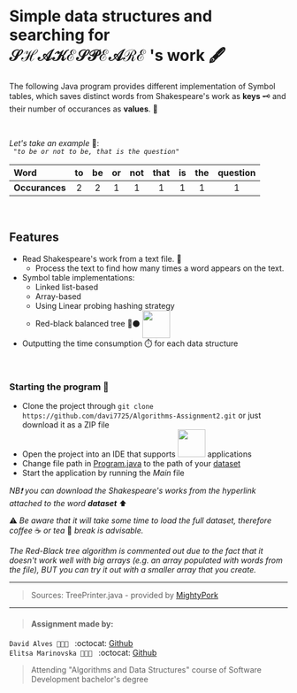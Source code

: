 # Simple data structures and searching for <br/> 𝒮ℋ𝒜𝒦ℰ𝒮𝒫ℰ𝒜ℛℰ  's work :fountain_pen:

The following Java program provides different implementation of Symbol tables, which saves distinct words from Shakespeare's work as **keys** :old_key: and their number of occurances as **values**. 🧮 

<br/>

_Let's take an example_ :eyes:: <br/>
_` "to be or not to be, that is the question"`_

| **Word** | <span>to</span> | be | or | not | that | is | the |question |
| :--- |:---:|:---: | :---:| :---:|:---: | :---:|:---: |:---: |
|**Occurances**|2|2|1|1|1|1|1| 1|

<br/>

## Features
- Read Shakespeare's work from a text file. :scroll:
  - Process the text to find how many times a word appears on the text.
- Symbol table implementations:
  - Linked list-based
  - Array-based
  - Using Linear probing hashing strategy
  - Red-black balanced tree :red_circle::black_circle: <img align="center" height="50" src="https://cdn-images-1.medium.com/max/1600/1*84jyh_SAj6keE5yKgqYDYQ.gif">
- Outputting the time consumption :stopwatch: for each data structure
<br/>

### Starting the program :checkered_flag:
- Clone the project through `git clone https://github.com/davi7725/Algorithms-Assignment2.git` or just download it as a ZIP file
- Open the project into an IDE that supports   <img src="https://waffleio-direct-uploads-production.s3.amazonaws.com/uploads/5b631124103d580013dcf6a4/125516c66e82c728ace21e0d46b9c6ca73929be4a5e8a9429b4de29b2e54267e240dad2c4f89e226b8577a060a3012f316074107baae9b37b4f67e2fd00958a9c3674d71946818a4ead31ab907b826d94685b7b4dc4894be3c77e599935d7c4f5b4cd6a2047ff5db59c24af742eb4c50a1133462e477327c40941a6761.png" height="50">    applications
- Change file path in [Program.java](https://github.com/davi7725/Algorithms-Assignment2/blob/48cf61c56a878fb55a8ca54584a8c07fbab2a7fe/src/assignment2/algorithms/Program.java#L27) to the path of your [dataset](https://raw.githubusercontent.com/datsoftlyngby/soft2019spring-algorithms/master/Weeklies/Week_05/Assignment_01/Shakespeare_Complete_Works.txt)
- Start the application by running the *Main* file

_NB❗️ you can download the Shakespeare's works from the hyperlink attached to the word **dataset**_ ⬆️

⚠️ _Be aware that it will take some time to load the full dataset, therefore coffee_ ☕️ _or tea_ 🍵 _break is advisable._
<br/>

_The Red-Black tree algorithm is commented out due to the fact that it doesn't work well with big arrays (e.g. an array populated with words from the file), BUT you can try it out with a smaller array that you create._

____
> Sources:
TreePrinter.java - provided by [MightyPork](https://gist.github.com/MightyPork/3a5b184e8c569d46d58a)
___
> #### Assignment made by:   
`David Alves 👨🏻‍💻 ` :octocat: [Github](https://github.com/davi7725) <br />
`Elitsa Marinovska 👩🏻‍💻 ` :octocat: [Github](https://github.com/elit0451) <br />
> Attending "Algorithms and Data Structures" course of Software Development bachelor's degree
